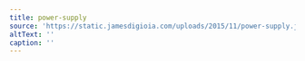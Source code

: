 ```yaml
---
title: power-supply
source: 'https://static.jamesdigioia.com/uploads/2015/11/power-supply.jpg'
altText: ''
caption: ''
---
```


